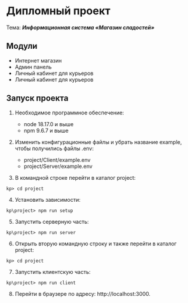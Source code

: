 # Дипломный проект

Тема: **_Информационная система «Магазин сладостей»_**

## Модули 
- Интернет магазин
- Админ панель
- Личный кабинет для курьеров
- Личный кабинет для курьеров

## Запуск проекта

1. Необходимое программное обеспечение:

   - node 18.17.0 и выше
   - npm 9.6.7 и выше

2. Изменить конфигурационные файлы и убрать название example, чтобы получились файлы .env:

	- project/Client/example.env
	- project/Server/example.env

3. В командной строке перейти в каталог project:

  ```console
 kp> cd project
  ```

4. Установить зависимости:

  ```console
 kp\project> npm run setup
  ```

5. Запустить серверную часть:

  ```console
kp\project> npm run server
  ```

6. Открыть вторую командную строку и также перейти в каталог project:

  ```console
 kp> cd project
  ```
7. Запустить клиентскую часть:

  ```console
 kp\project> npm run client
  ```

8. Перейти в браузере по адресу: http://localhost:3000.
